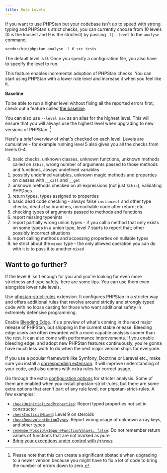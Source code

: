 ```yaml
---
title: Rule Levels
---
```


If you want to use PHPStan but your codebase isn't up to speed with strong typing and PHPStan's strict checks, you can currently choose from 10 levels (0 is the loosest and 9 is the strictest) by passing `-l|--level` to the `analyse` command.

```bash
vendor/bin/phpstan analyse -l 6 src tests
```

The default level is 0. Once you specify a configuration file, you also have to specify the level to run.

This feature enables incremental adoption of PHPStan checks. You can start using PHPStan with a lower rule level and increase it when you feel like it.

<div class="bg-blue-100 border-l-4 border-blue-500 text-blue-700 p-4 mb-4" role="alert">

**Baseline**

To be able to run a higher level without fixing all the reported errors first, check out a feature called [the baseline](/user-guide/baseline).
</div>

You can also use `--level max` as an alias for the highest level. This will ensure that you will always use the highest level when upgrading to new versions of PHPStan. [^levelmax]

[^levelmax]: Please note that this can create a significant obstacle when upgrading to a newer version because you might have to fix a lot of code to bring the number of errors down to zero.

Here's a brief overview of what's checked on each level. Levels are cumulative - for example running level 5 also gives you all the checks from levels 0-4.

0. basic checks, unknown classes, unknown functions, unknown methods called on `$this`, wrong number of arguments passed to those methods and functions, always undefined variables
1. possibly undefined variables, unknown magic methods and properties on classes with `__call` and `__get`
2. unknown methods checked on all expressions (not just `$this`), validating PHPDocs
3. return types, types assigned to properties
4. basic dead code checking - always false `instanceof` and other type checks, dead `else` branches, unreachable code after return; etc.
5. checking types of arguments passed to methods and functions
6. report missing typehints
7. report partially wrong union types - if you call a method that only exists on some types in a union type, level 7 starts to report that; other possibly incorrect situations
8. report calling methods and accessing properties on nullable types
9. be strict about the `mixed` type - the only allowed operation you can do with it is to pass it to another `mixed`

Want to go further?
------------

If the level 9 isn't enough for you and you're looking for even more strictness and type safety, here are some tips. You can use them even alongside lower rule levels.

Use [phpstan-strict-rules](https://github.com/phpstan/phpstan-strict-rules) extension. It configures PHPStan in a stricter way and offers additional rules that revolve around strictly and strongly typed code with no loose casting for those who want additional safety in extremely defensive programming.

Enable [Bleeding Edge](/blog/what-is-bleeding-edge). It's a preview of what's coming in the next major release of PHPStan, but shipping in the current stable release. Bleeding edge users are often rewarded with a more capable analysis sooner than the rest. It can also come with performance improvements. If you enable bleeding edge, and adopt new PHPStan features continuously, you're gonna have much less work to do when the next major version ships for everyone.

If you use a popular framework like Symfony, Doctrine or Laravel etc., make sure you install a [corresponding extension](/user-guide/extension-library). It will improve understanding of your code, and also comes with extra rules for correct usage.

Go through the extra [configuration options](/config-reference#stricter-analysis) for stricter analysis. Some of them are enabled when you install phpstan-strict-rules, but there are some extra options that aren't part of any rule level, nor phpstan-strict-rules. A few examples:

* [`checkUninitializedProperties`](/config-reference#checkuninitializedproperties): Report typed properties not set in constructor
* [`checkImplicitMixed`](/config-reference#checkimplicitmixed): Level 9 on steroids
* [`checkBenevolentUnionTypes`](/config-reference#checkbenevolentuniontypes): Report wrong usage of unknown array keys, and other types
* [`rememberPossiblyImpureFunctionValues: false`](/config-reference#rememberpossiblyimpurefunctionvalues): Do not remember return values of functions that are not marked as pure
* [Bring your exceptions under control with `@throws`](/blog/bring-your-exceptions-under-control)
